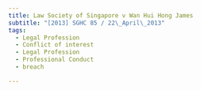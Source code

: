 ```yaml
---
title: Law Society of Singapore v Wan Hui Hong James
subtitle: "[2013] SGHC 85 / 22\_April\_2013"
tags:
  - Legal Profession
  - Conflict of interest
  - Legal Profession
  - Professional Conduct
  - breach

---
```


